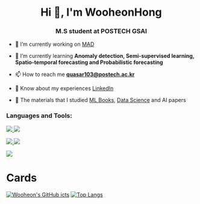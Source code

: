 <h1 align="center">Hi 👋, I'm WooheonHong</h1>
<h3 align="center">M.S student at POSTECH GSAI</h3>

- 🔭 I’m currently working on [MAD](https://github.com/WooheonHong/MAD)

- 🌱 I’m currently learning **Anomaly detection, Semi-supervised learning, Spatio-temporal forecasting and Probabilistic forecasting**

- 📫 How to reach me **quasar103@postech.ac.kr**

- 📄 Know about my experiences [LinkedIn](https://www.linkedin.com/in/wooheon-hong-b33621200/)

- 📝 The materials that I studied [ML Books](https://github.com/WooheonHong/ML-DL-Book-Summary), [Data Science](https://github.com/WooheonHong/DS-undergraduate) and AI papers

<h3 align="left">Languages and Tools:</h3>
<a href="https://www.python.org" target="_blank" rel="noreferrer"> <img src="https://img.shields.io/badge/Python-3776AB?style=flat-square&logo=Python&logoColor=white"> <a> <a href="https://www.r-project.org/" target="_blank" rel="noreferrer"> <img src="https://img.shields.io/badge/R-276DC3?style=flat-square&logo=R&logoColor=white"> </a> </p> 
<a href="https://pytorch.org/" target="_blank" rel="noreferrer"> <img src="https://img.shields.io/badge/Pytorch-EE4C2C?style=flat-square&logo=Pytorch&logoColor=white"> </a> <a href="https://spark.apache.org/" target="_blank" rel="noreferrer"> <img src=https://img.shields.io/static/v1?style=flat&message=Apache+Spark&color=E25A1C&logo=Apache+Spark&logoColor=FFFFFF&label=> </a> <a href="https://scikit-learn.org/" target="_blank" rel="noreferrer"> <https://img.shields.io/static/v1?style=for-the-badge&message=scikit-learn&color=F7931E&logo=scikit-learn&logoColor=FFFFFF&label=> </a> </p> 
 
 <p align="left"> <a href="https://www.linux.org/" target="_blank" rel="noreferrer"> <img src="https://img.shields.io/badge/Linux-FCC624?style=flat-square&logo=Linux&logoColor=white">  </a>  


# Cards

[![Wooheon's GitHub icts](https://github-readme-stats.vercel.app/api?username=WooheonHong&show_icons=true)](https://github.com/anuraghazra/github-readme-stats) [![Top Langs](https://github-readme-stats.vercel.app/api/top-langs/?username=WooheonHong&hide=html&layout=compact)](https://github.com/anuraghazra/github-readme-stats)


